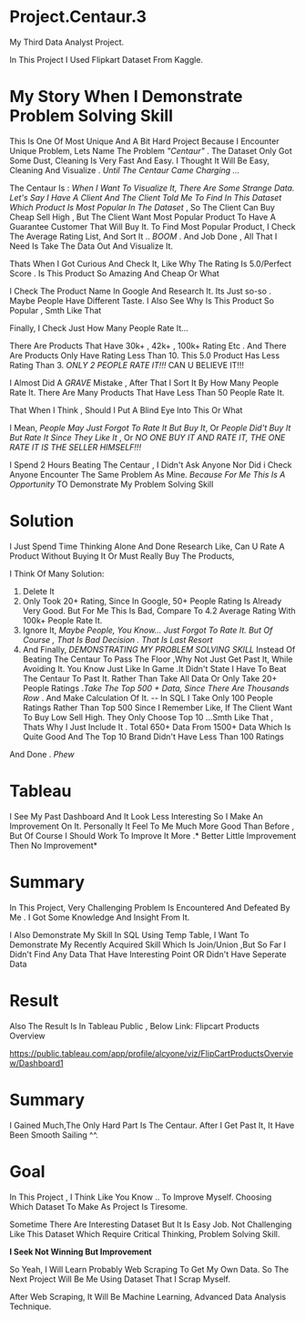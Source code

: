 # Project.Centaur.3
My Third Data Analyst Project.

In This Project I Used Flipkart Dataset From Kaggle.

# My Story When I Demonstrate Problem Solving Skill 

This Is One Of Most Unique And A Bit Hard Project Because I Encounter Unique Problem, Lets Name The Problem *"Centaur"* .
The Dataset Only Got Some Dust, Cleaning Is Very Fast And Easy. I Thought It Will Be Easy, Cleaning And Visualize . *Until The Centaur Came Charging ...*

The Centaur Is : *When I Want To Visualize It, There Are Some Strange Data. Let's Say I Have A Client And The Client Told Me To Find In This Dataset Which Product Is Most Popular In The Dataset* , So The Client Can Buy Cheap Sell High , But The Client Want Most Popular Product To Have A Guarantee Customer That Will Buy It. To Find Most Popular Product, I Check The Average Rating List, And Sort It .. *BOOM* . And Job Done , All That I Need Is Take The Data Out And Visualize It.

Thats When I Got Curious And Check It, Like Why The Rating Is 5.0/Perfect Score  . Is This Product So Amazing And Cheap Or What

I Check The Product Name In Google And Research It. Its Just so-so . Maybe People Have Different Taste. I Also See Why Is This Product So Popular , Smth Like That

Finally, I Check Just How Many People Rate It...

There Are Products That Have 30k+ , 42k+ , 100k+ Rating Etc .  And There Are Products Only Have Rating Less Than 10. This 5.0 Product Has Less Rating Than 3. *ONLY 2 PEOPLE RATE IT!!!* CAN U BELIEVE IT!!!

I Almost Did A *GRAVE* Mistake , After That I Sort It By How Many People Rate It. There Are Many Products That Have Less Than 50 People Rate It.

That When I Think , Should I Put A Blind Eye Into This Or What

I Mean, *People May Just Forgot To Rate It But Buy It*, Or *People Did't Buy It But Rate It Since They Like It* , Or *NO ONE BUY IT AND RATE IT, THE ONE RATE IT IS THE SELLER HIMSELF!!!*

I Spend 2 Hours Beating The Centaur , I Didn't Ask Anyone Nor Did i Check Anyone Encounter The Same Problem As Mine. *Because For Me This Is A Opportunity* TO Demonstrate My Problem Solving Skill 

# Solution

I Just Spend Time Thinking Alone And Done Research Like, Can U Rate A Product Without Buying It Or Must Really Buy The Products, 

I Think Of Many Solution:
1. Delete It
2. Only Took 20+ Rating,  Since In Google, 50+ People Rating Is Already Very Good. But For Me This Is Bad, Compare To 4.2 Average Rating  With 100k+ People Rate It.
3. Ignore It, *Maybe People, You Know... Just Forgot To Rate It. But Of Course , That Is Bad Decision . That Is Last Resort*
4. And Finally, *DEMONSTRATING MY PROBLEM SOLVING SKILL* Instead Of Beating The Centaur To Pass The Floor ,Why Not Just Get Past It, While Avoiding It. You Know Just Like In Game  .It Didn't State I Have To Beat The Centaur To Past It.  Rather Than Take All Data Or Only Take 20+ People Ratings .*Take The Top 500 + Data, Since There Are Thousands Row* . And Make Calculation Of It. -- In SQL I Take Only 100 People Ratings Rather Than Top 500 Since I Remember Like, If The Client Want To Buy Low Sell High. They Only Choose Top 10 ...Smth Like That , Thats Why I Just Include It . Total 650+ Data From 1500+ Data Which Is Quite Good And The Top 10 Brand Didn't Have Less Than 100 Ratings

And Done . *Phew*

# Tableau

I See My Past Dashboard And It Look Less Interesting So I Make An Improvement On It. Personally It Feel To Me Much More Good Than Before , But Of Course I Should Work To Improve It More .* Better Little Improvement Then No Improvement*

# Summary

In This Project, Very Challenging Problem Is Encountered And Defeated By Me . I Got Some Knowledge And Insight From It. 

I Also Demonstrate My Skill In SQL Using Temp Table, I Want To Demonstrate My Recently Acquired Skill Which Is Join/Union ,But So Far I Didn't Find Any Data That Have Interesting Point OR Didn't Have Seperate Data


# Result

Also The Result Is In Tableau Public , Below Link: Flipcart Products Overview

https://public.tableau.com/app/profile/alcyone/viz/FlipCartProductsOverview/Dashboard1


# Summary

I Gained Much,The Only Hard Part Is The Centaur. After I Get Past It, It Have Been Smooth Sailing ^^. 

# Goal

In This Project , I Think Like You Know .. To Improve Myself. Choosing Which Dataset To Make As Project Is Tiresome.

Sometime There Are Interesting Dataset But It Is Easy Job. Not Challenging Like This Dataset Which Require Critical Thinking, Problem Solving Skill.

**I Seek Not Winning But Improvement**

So Yeah, I Will Learn Probably Web Scraping To Get My Own Data. So The Next Project Will Be Me Using Dataset That I Scrap Myself.

After Web Scraping, It Will Be Machine Learning, Advanced Data Analysis Technique.

